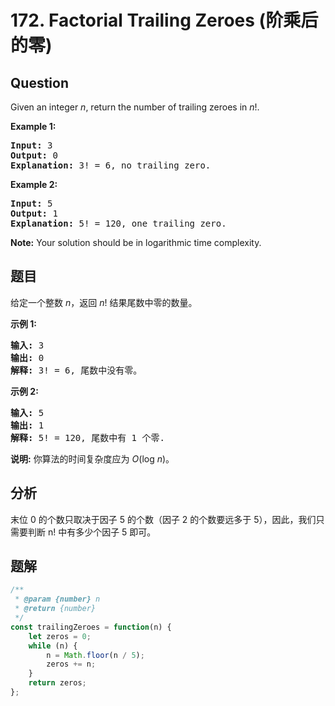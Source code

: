 # 172. Factorial Trailing Zeroes (阶乘后的零)

## Question

Given an integer _n_, return the number of trailing zeroes in _n_!.

**Example 1:**

<pre><strong>Input:</strong> 3
<strong>Output:</strong> 0
<strong>Explanation:</strong>&nbsp;3! = 6, no trailing zero.</pre>

**Example 2:**

<pre><strong>Input:</strong> 5
<strong>Output:</strong> 1
<strong>Explanation:</strong>&nbsp;5! = 120, one trailing zero.</pre>

**Note:** Your solution should be in logarithmic time complexity.

## 题目

给定一个整数 _n_，返回 _n_! 结果尾数中零的数量。

**示例 1:**

<pre><strong>输入:</strong> 3
<strong>输出:</strong> 0
<strong>解释:</strong>&nbsp;3! = 6, 尾数中没有零。</pre>

**示例 2:**

<pre><strong>输入:</strong> 5
<strong>输出:</strong> 1
<strong>解释:</strong>&nbsp;5! = 120, 尾数中有 1 个零.</pre>

**说明:** 你算法的时间复杂度应为 _O_(log _n_)。

## 分析

末位 0 的个数只取决于因子 5 的个数（因子 2 的个数要远多于 5），因此，我们只需要判断 n! 中有多少个因子 5 即可。

## 题解

```javascript
/**
 * @param {number} n
 * @return {number}
 */
const trailingZeroes = function(n) {
    let zeros = 0;
    while (n) {
        n = Math.floor(n / 5);
        zeros += n;
    }
    return zeros;
};
```
